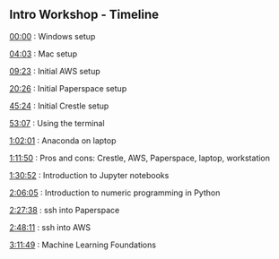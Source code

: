 ## Intro Workshop - Timeline

[00:00](https://www.youtube.com/watch?v=wa0GRQCcOpI&feature=youtu.be&t=1) : Windows setup

[04:03](https://youtu.be/wa0GRQCcOpI?t=243) : Mac setup

[09:23](https://youtu.be/wa0GRQCcOpI?t=563) : Initial AWS setup

[20:26](https://youtu.be/wa0GRQCcOpI?t=1226) : Initial Paperspace setup

[45:24](https://youtu.be/wa0GRQCcOpI?t=2724) : Initial Crestle setup

[53:07](https://youtu.be/wa0GRQCcOpI?t=3187) : Using the terminal

[1:02:01](https://youtu.be/wa0GRQCcOpI?t=3721) : Anaconda on laptop

[1:11:50](https://youtu.be/wa0GRQCcOpI?t=4310) : Pros and cons: Crestle, AWS, Paperspace, laptop, workstation

[1:30:52](https://youtu.be/wa0GRQCcOpI?t=5452) : Introduction to Jupyter notebooks

[2:06:05](https://youtu.be/wa0GRQCcOpI?t=7565) : Introduction to numeric programming in Python

[2:27:38](https://youtu.be/wa0GRQCcOpI?t=8858) : ssh into Paperspace

[2:48:11](https://youtu.be/wa0GRQCcOpI?t=10091) : ssh into AWS

[3:11:49](https://youtu.be/wa0GRQCcOpI?t=11509) : Machine Learning Foundations
